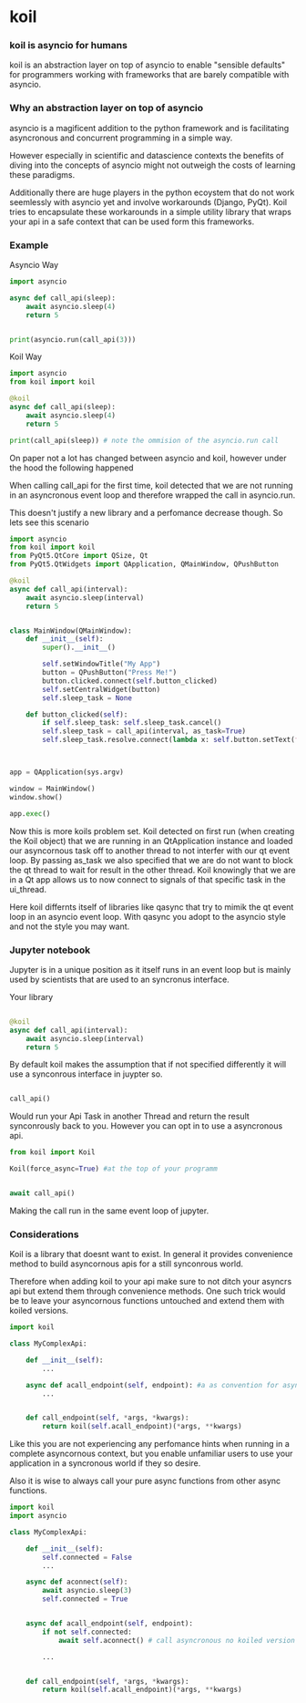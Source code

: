 # koil

### koil is asyncio for humans

koil is an abstraction layer on top of asyncio to enable "sensible defaults" for
programmers working with frameworks that are barely compatible with asyncio.

### Why an abstraction layer on top of asyncio

asyncio is a magificent addition to the python framework and is facilitating asyncronous
and concurrent programming in a simple way.

However especially in scientific and datascience contexts the benefits of diving
into the concepts of asyncio might not outweigh the costs of learning these paradigms.

Additionally there are huge players in the python ecoystem that do not work seemlessly
with asyncio yet and involve workarounds (Django, PyQt). Koil tries to encapsulate
these workarounds in a simple utility library that wraps your api in a safe context
that can be used form this frameworks.

### Example

Asyncio Way

```python
import asyncio

async def call_api(sleep):
    await asyncio.sleep(4)
    return 5


print(asyncio.run(call_api(3)))

```

Koil Way

```python
import asyncio
from koil import koil

@koil
async def call_api(sleep):
    await asyncio.sleep(4)
    return 5

print(call_api(sleep)) # note the ommision of the asyncio.run call

```

On paper not a lot has changed between asyncio and koil, however under the hood the following
happened

When calling call_api for the first time, koil detected that we are not running in an asyncronous
event loop and therefore wrapped the call in asyncio.run.

This doesn't justify a new library and a perfomance decrease though. So lets see this scenario

```python
import asyncio
from koil import koil
from PyQt5.QtCore import QSize, Qt
from PyQt5.QtWidgets import QApplication, QMainWindow, QPushButton

@koil
async def call_api(interval):
    await asyncio.sleep(interval)
    return 5


class MainWindow(QMainWindow):
    def __init__(self):
        super().__init__()

        self.setWindowTitle("My App")
        button = QPushButton("Press Me!")
        button.clicked.connect(self.button_clicked)
        self.setCentralWidget(button)
        self.sleep_task = None

    def button_clicked(self):
        if self.sleep_task: self.sleep_task.cancel()
        self.sleep_task = call_api(interval, as_task=True)
        self.sleep_task.resolve.connect(lambda x: self.button.setText(f"Slept {x} seconds"))



app = QApplication(sys.argv)

window = MainWindow()
window.show()

app.exec()

```

Now this is more koils problem set. Koil detected on first run (when creating the Koil object) that
we are running in an QtApplication instance and loaded our asyncornous task off to another thread
to not interfer with our qt event loop. By passing as_task we also specified that we are do not
want to block the qt thread to wait for result in the other thread. Koil knowingly that we are in a Qt app
allows us to now connect to signals of that specific task in the ui_thread. 

Here koil differnts itself of libraries like qasync that try to mimik the qt event loop in an asyncio event loop.
With qasync you adopt to the asyncio style and not the style you may want.


### Jupyter notebook

Jupyter is in a unique position as it itself runs in an event loop but is mainly used by scientists
that are used to an syncronus interface.

Your library
```python

@koil
async def call_api(interval):
    await asyncio.sleep(interval)
    return 5


```

By default koil makes the assumption that if not specified differently it will use a synconrous
interface in juypter so.

```python

call_api()

```

Would run your Api Task in another Thread and return the result synconrously back to you.
However you can opt in to use a asyncronous api.

```python
from koil import Koil

Koil(force_async=True) #at the top of your programm


await call_api()
```

Making the call run in the same event loop of jupyter.



### Considerations

Koil is a library that doesnt want to exist. In general it provides convenience method
to build asyncornous apis for a still synconrous world. 

Therefore when adding koil to your api make sure to not ditch your asyncrs api but extend
them through convenience methods. One such trick would be to leave your asyncornous functions
untouched and extend them with koiled versions.

```python
import koil

class MyComplexApi:

    def __init__(self):
        ...

    async def acall_endpoint(self, endpoint): #a as convention for asyncornous functions
        ...


    def call_endpoint(self, *args, *kwargs):
        return koil(self.acall_endpoint)(*args, **kwargs)

```

Like this you are not experiencing any perfomance hints when running in a complete
asyncornous context, but you enable unfamiliar users to use your application in a 
syncronous world if they so desire.

Also it is wise to always call your pure async functions from other async functions.

```python
import koil
import asyncio

class MyComplexApi:

    def __init__(self):
        self.connected = False
        ...

    async def aconnect(self):
        await asyncio.sleep(3)
        self.connected = True


    async def acall_endpoint(self, endpoint): 
        if not self.connected:
            await self.aconnect() # call asyncronous no koiled version for better performance

        ...


    def call_endpoint(self, *args, *kwargs):
        return koil(self.acall_endpoint)(*args, **kwargs)

```
